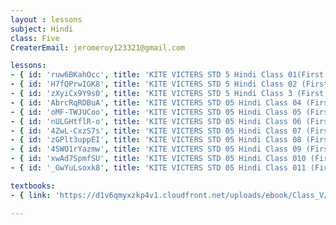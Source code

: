 ```yaml
--- 
layout : lessons 
subject: Hindi
class: Five
CreaterEmail: jeromeroy123321@gmail.com

lessons: 
- { id: 'ruw6BKahOcc', title: 'KITE VICTERS STD 5 Hindi Class 01(First Bell-ഫസ്റ്റ് ബെല്‍)' }
- { id: 'H7fQPrwIGK8', title: 'KITE VICTERS STD 5 Hindi Class 02 (First Bell-ഫസ്റ്റ് ബെല്‍)' }
- { id: 'zXyiCx9Y9s0', title: 'KITE VICTERS STD 5 Hindi Class 3 (First Bell-ഫസ്റ്റ് ബെല്‍)' }
- { id: 'AbrcRqRDBuA', title: 'KITE VICTERS STD 05 Hindi Class 04 (First Bell-ഫസ്റ്റ് ബെല്‍)' }
- { id: 'oMF-TWJUCoo', title: 'KITE VICTERS STD 05 Hindi Class 05 (First Bell-ഫസ്റ്റ് ബെല്‍)' }
- { id: 'nULGHtflR-o', title: 'KITE VICTERS STD 05 Hindi Class 06 (First Bell-ഫസ്റ്റ് ബെല്‍)' }
- { id: '4ZwL-CxzS7s', title: 'KITE VICTERS STD 05 Hindi Class 07 (First Bell-ഫസ്റ്റ് ബെല്‍)' }
- { id: 'zGPlt3uppEI', title: 'KITE VICTERS STD 05 Hindi Class 08 (First Bell-ഫസ്റ്റ് ബെല്‍)' }
- { id: '4SWO1rYazmw', title: 'KITE VICTERS STD 05 Hindi Class 09 (First Bell-ഫസ്റ്റ് ബെല്‍)' }
- { id: 'xwAd7SpmfSU', title: 'KITE VICTERS STD 05 Hindi Class 010 (First Bell-ഫസ്റ്റ് ബെല്‍)' }
- { id: '_GwYuLsoxk8', title: 'KITE VICTERS STD 05 Hindi Class 011 (First Bell-ഫസ്റ്റ് ബെല്‍)' }

textbooks:
- { link: 'https://d1v6qmyxzkp4v1.cloudfront.net/uploads/ebook/Class_V/Hindi/Hindi.pdf', title: 'Hindi ' , medium: '' }

---
```

